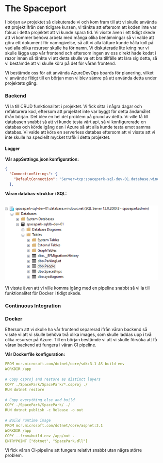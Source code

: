 # The Spaceport 

I början av projektet så diskuterade vi och kom fram till att vi skulle använda ett projekt ifrån den tidigare kursen, vi tänkte att eftersom att koden inte var fokus i detta projektet att vi kunde spara tid. Vi visste även i ett tidigt skede att vi kommer behöva arbeta med många olika benämningar så vi valde att göra ett dokument för namngivelse, så att vi alla lättare kunde hålla koll på vad alla olika resurser skulle ha för namn. Vi diskuterade lite kring hur vi skulle lägga upp vår frontend och eftersom ingen av oss direkt hade kodat i razor innan så tänkte vi att detta skulle va ett bra tillfälle att lära sig detta, så vi bestämde att vi skulle köra på det för våran frontend. 

Vi bestämde oss för att använda AzureDevOps boards för planering, vilket vi använde flitigt till en början men vi blev sämre på att använda detta under projektets gång. 

### Backend

Vi la till CRUD funktionalitet i projektet. Vi fick sitta i några dagar och refakturera kod, eftersom att projektet inte var byggt för detta ändamålet ifrån början. Det blev en hel del problem på grund av detta. Vi ville få till databasen snabbt så att vi kunde testa vårt api, så vi konfigurerade en databas och körde igång den i Azure så att alla kunde testa emot samma databas. Vi valde att köra en serverless databas eftersom att vi visste att vi inte skulle ha speciellt mycket trafik i detta projektet. 

#### Logger



**Vår appSettings.json konfiguration:**

```json
{
  "ConnectionStrings": {
    "DefaultConnection": "Server=tcp:spacepark-sql-dev-01.database.windows.net,1433;Initial Catalog=spacepark-sqldb-dev-01;Persist Security Info=False;User ID=spaceparkadmin;Password=*********;MultipleActiveResultSets=False;Encrypt=True;TrustServerCertificate=False;Connection Timeout=30;"
  },
```

**Våran databas-struktur i SQL:**

​          ![Backend-01.PNG](https://github.com/PGBSNH19/spacepark-grupp-2-b02-b04/blob/master/Dokumentation/Blogg/img/Backend-01.PNG?raw=true)      

Vi visste även att vi ville komma igång med en pipeline snabbt så vi la till funktionalitet för Docker i tidigt skede. 

### Continuous Integration

### Docker

Eftersom att vi skulle ha vår frontend separerad ifrån våran backend så visste vi att vi skulle behöva två olika images, som skulle laddas upp i två olika resurser på Azure. Till en början bestämde vi att vi skulle försöka att få våran backend att fungera i våran CI pipeline. 

**Vår Dockerfile konfiguration:**

```yaml
FROM mcr.microsoft.com/dotnet/core/sdk:3.1 AS build-env
WORKDIR /app

# Copy csproj and restore as distinct layers
COPY ./SpacePark/SpacePark/*.csproj ./
RUN dotnet restore

# Copy everything else and build
COPY ./SpacePark/SpacePark/ ./
RUN dotnet publish -c Release -o out

# Build runtime image
FROM mcr.microsoft.com/dotnet/core/aspnet:3.1
WORKDIR /app
COPY --from=build-env /app/out .
ENTRYPOINT ["dotnet", "SpacePark.dll"]
```

Vi fick våran CI-pipeline att fungera relativt snabbt utan några större problem. 

